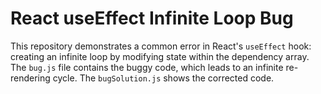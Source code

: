 # React useEffect Infinite Loop Bug

This repository demonstrates a common error in React's `useEffect` hook: creating an infinite loop by modifying state within the dependency array.  The `bug.js` file contains the buggy code, which leads to an infinite re-rendering cycle. The `bugSolution.js` shows the corrected code.
